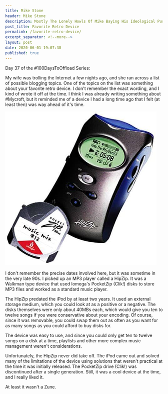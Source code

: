 ```yaml
---
title: Mike Stone
header: Mike Stone
description: Mostly The Lonely Howls Of Mike Baying His Ideological Purity At The Moon
post_title: Favorite Retro Device
permalink: /favorite-retro-device/
excerpt_separator: <!--more-->
layout: post
date: 2020-06-01 19:07:38
published: true
---
```


Day 37 of the #100DaysToOffload Series:

My wife was trolling the Internet a few nights ago, and she ran across a list of possible blogging topics. One of the topics on the list was something about your favorite retro device. I don't remember the exact wording, and I kind of wrote it off at the time. I think I was already writing something about #Mycroft, but it reminded me of a device I had a long time ago that I felt (at least then) was way ahead of it's time.

<!--more-->

![](/assets/images/XltNefk.jpg)

I don't remember the precise dates involved here, but it was sometime in the very late 90s. I picked up an MP3 player called a HipZip. It was a Walkman type device that used Iomega's PocketZip (Clik!) disks to store MP3 files and worked as a standard music player. 

The HipZip predated the iPod by at least two years. It used an external storage medium, which you could look at as a positive or a negative. The disks themselves were only about 40MBs each, which would give you ten to twelve songs if you were conservative about your encoding. Of course, since it was removable, you could swap them out as often as you want for as many songs as you could afford to buy disks for.

The device was easy to use, and since you could only get ten to twelve songs on a disk at a time, playlists and other more complex music management weren't considerations. 

Unfortunately, the HipZip never did take off. The iPod came out and solved many of the limitations of the device using solutions that weren't practical at the time it was initially released. The PocketZip drive (Clik!) was discontinued after a single generation. Still, it was a cool device at the time, and I really liked it. 

At least it wasn't a Zune.
